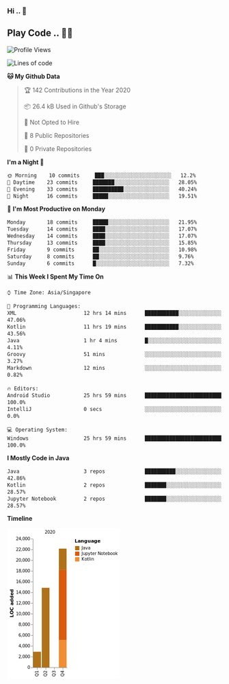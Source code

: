 ### Hi .. 👋
## Play Code .. 💬🚀

<!--START_SECTION:waka-->
![Profile Views](http://img.shields.io/badge/Profile%20Views-27-blue)

![Lines of code](https://img.shields.io/badge/From%20Hello%20World%20I%27ve%20Written-48570%20lines%20of%20code-blue)

**🐱 My Github Data** 

> 🏆 142 Contributions in the Year 2020
 > 
> 📦 26.4 kB Used in Github's Storage 
 > 
> 🚫 Not Opted to Hire
 > 
> 📜 8 Public Repositories 
 > 
> 🔑 0 Private Repositories  
 > 
**I'm a Night 🦉** 

```text
🌞 Morning    10 commits     ███░░░░░░░░░░░░░░░░░░░░░░   12.2% 
🌆 Daytime    23 commits     ███████░░░░░░░░░░░░░░░░░░   28.05% 
🌃 Evening    33 commits     ██████████░░░░░░░░░░░░░░░   40.24% 
🌙 Night      16 commits     █████░░░░░░░░░░░░░░░░░░░░   19.51%

```
📅 **I'm Most Productive on Monday** 

```text
Monday       18 commits     █████░░░░░░░░░░░░░░░░░░░░   21.95% 
Tuesday      14 commits     ████░░░░░░░░░░░░░░░░░░░░░   17.07% 
Wednesday    14 commits     ████░░░░░░░░░░░░░░░░░░░░░   17.07% 
Thursday     13 commits     ████░░░░░░░░░░░░░░░░░░░░░   15.85% 
Friday       9 commits      ██░░░░░░░░░░░░░░░░░░░░░░░   10.98% 
Saturday     8 commits      ██░░░░░░░░░░░░░░░░░░░░░░░   9.76% 
Sunday       6 commits      █░░░░░░░░░░░░░░░░░░░░░░░░   7.32%

```


📊 **This Week I Spent My Time On** 

```text
⌚︎ Time Zone: Asia/Singapore

💬 Programming Languages: 
XML                      12 hrs 14 mins      ███████████░░░░░░░░░░░░░░   47.06% 
Kotlin                   11 hrs 19 mins      ███████████░░░░░░░░░░░░░░   43.56% 
Java                     1 hr 4 mins         █░░░░░░░░░░░░░░░░░░░░░░░░   4.11% 
Groovy                   51 mins             ░░░░░░░░░░░░░░░░░░░░░░░░░   3.27% 
Markdown                 12 mins             ░░░░░░░░░░░░░░░░░░░░░░░░░   0.82%

🔥 Editors: 
Android Studio           25 hrs 59 mins      █████████████████████████   100.0% 
IntelliJ                 0 secs              ░░░░░░░░░░░░░░░░░░░░░░░░░   0.0%

💻 Operating System: 
Windows                  25 hrs 59 mins      █████████████████████████   100.0%

```

**I Mostly Code in Java** 

```text
Java                     3 repos             ██████████░░░░░░░░░░░░░░░   42.86% 
Kotlin                   2 repos             ███████░░░░░░░░░░░░░░░░░░   28.57% 
Jupyter Notebook         2 repos             ███████░░░░░░░░░░░░░░░░░░   28.57%

```


**Timeline**

![Chart not found](https://raw.githubusercontent.com/Goggxi/Goggxi/master/charts/bar_graph.png) 


<!--END_SECTION:waka-->
